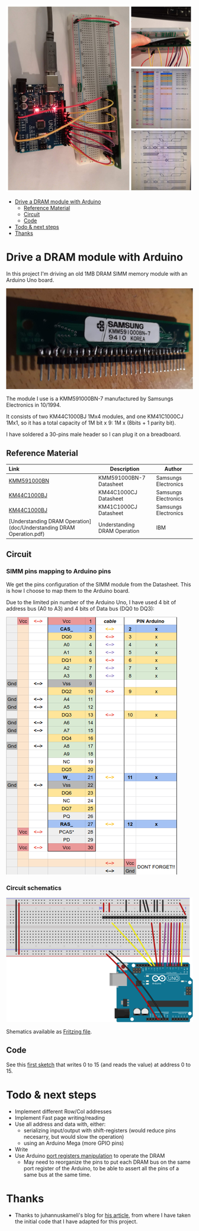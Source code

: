 ![](pics/4images.jpg)

- [Drive a DRAM module with Arduino](#drive-a-dram-module-with-arduino)
  - [Reference Material](#reference-material)
  - [Circuit](#circuit)
  - [Code](#code)
- [Todo & next steps](#todo--next-steps)
- [Thanks](#thanks)

# Drive a DRAM module with Arduino

In this project I'm driving an old 1MB DRAM SIMM memory module with an Arduino Uno board.

![](pics/IMG_20200217_010042.jpg)

The module I use is a KMM591000BN-7 manufactured by Samsungs Electronics in 10/1994.

It consists of two KM44C1000BJ 1Mx4 modules, and one KM41C1000CJ 1Mx1, so it has a total capacity of 1M bit x 9: 1M x (8bits + 1 parity bit).

I have soldered a 30-pins male header so I can plug it on a breadboard.

## Reference Material

| Link                                                                 | Description                  | Author               |
| :------------------------------------------------------------------- | ---------------------------- | -------------------- |
| [KMM591000BN](doc/KMM591000BN.pdf)                                   | KMM591000BN-7 Datasheet      | Samsungs Electronics |
| [KM44C1000BJ](doc/km44c1000c-cl-csl.pdf)                             | KM44C1000CJ Datasheet        | Samsungs Electronics |
| [KM44C1000BJ](doc/km41c1000cj-7.pdf)                                 | KM41C1000CJ Datasheet        | Samsungs Electronics |
| [Understanding DRAM Operation](doc/Understanding DRAM Operation.pdf) | Understanding DRAM Operation | IBM                  |

## Circuit

### SIMM pins mapping to Arduino pins

We get the pins configuration of the SIMM module from the Datasheet. This is how I choose to map them to the Arduino board.

Due to the limited pin number of the Arduino Uno, I have used 4 bit of address bus (A0 to A3) and 4 bits of Data bus (DQ0 to DQ3):

![](arduino/wiring.png)

### Circuit schematics

![](arduino/dram_bb.svg)

Shematics available as [Fritzing file](arduino/dram.fzz).

## Code

See this [first sketch](arduino/DIMM_KMM591000__3/DIMM_KMM591000__3.ino) that writes 0 to 15 (and reads the value) at address 0 to 15.

# Todo & next steps

- Implement different Row/Col addresses
- Implement Fast page writing/reading
- Use all address and data with, either:
  - serializing input/output with shift-registers (would reduce pins necesarry, but would slow the operation)
  - using an Arduino Mega (more GPIO pins)
- Write 
- Use Arduino [port registers manipulation](https://www.arduino.cc/en/Reference/PortManipulation) to operate the DRAM
  - May need to reorganize the pins to put each DRAM bus on the same port register of the Arduino, to be able to assert all the pins of a same bus at the same time.

# Thanks

- Thanks to juhannuskameli's blog for [his article](https://juhannuskameli.wordpress.com/2014/01/05/playing-with-arduino-and-dram/), from where I have taken the initial code that I have adapted for this project.

